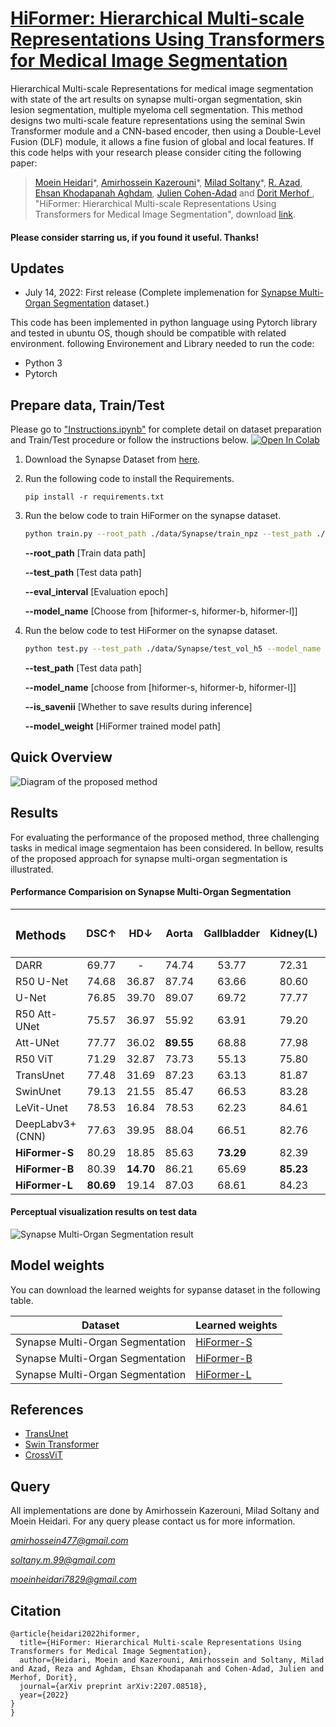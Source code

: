# [HiFormer: Hierarchical Multi-scale Representations Using Transformers for Medical Image Segmentation](https://arxiv.org/pdf/2207.08518.pdf)

Hierarchical Multi-scale Representations for medical image segmentation with state of the art results on synapse multi-organ segmentation, skin lesion segmentation, multiple myeloma cell segmentation. This method designs two multi-scale feature representations using the seminal Swin Transformer module and a CNN-based encoder, then using a Double-Level Fusion (DLF) module, it allows a fine fusion of global and local features.
If this code helps with your research please consider citing the following paper:
</br>
> [Moein Heidari](https://scholar.google.com/citations?user=mir8D5UAAAAJ&hl=en&oi=sra)\*,
[Amirhossein Kazerouni](https://scholar.google.com/citations?user=aKDCc3MAAAAJ&hl=en)\*, [Milad Soltany](https://scholar.google.com/citations?view_op=list_works&hl=en&hl=en&user=Gm23tVgAAAAJ)\*, [R. Azad](https://scholar.google.com/citations?hl=en&user=Qb5ildMAAAAJ&view_op=list_works&sortby=pubdate), [Ehsan Khodapanah Aghdam](https://scholar.google.com/citations?user=a4DcyOYAAAAJ&hl=en), [Julien Cohen-Adad](https://scholar.google.ca/citations?user=6cAZ028AAAAJ&hl=en) and [Dorit Merhof
](https://scholar.google.com/citations?user=JH5HObAAAAAJ&sortby=pubdate), "HiFormer: Hierarchical Multi-scale Representations Using Transformers for Medical Image Segmentation", download [link](https://arxiv.org/pdf/2207.08518).


#### Please consider starring us, if you found it useful. Thanks!

## Updates
- July 14, 2022: First release (Complete implemenation for [Synapse Multi-Organ Segmentation](https://www.synapse.org/#!Synapse:syn3193805/wiki/) dataset.)

This code has been implemented in python language using Pytorch library and tested in ubuntu OS, though should be compatible with related environment. following Environement and Library needed to run the code:

- Python 3
- Pytorch

## Prepare data, Train/Test
Please go to ["Instructions.ipynb"](https://github.com/amirhossein-kz/HiFormer/blob/main/Instructions.ipynb) for complete detail on dataset preparation and Train/Test procedure or follow the instructions below. [![Open In Colab](https://colab.research.google.com/assets/colab-badge.svg)](https://colab.research.google.com/github/amirhossein-kz//HiFormer/blob/main/Instructions.ipynb)


1) Download the Synapse Dataset from [here](https://drive.google.com/uc?export=download&id=18I9JHH_i0uuEDg-N6d7bfMdf7Ut6bhBi).

2) Run the following code to install the Requirements.

    `pip install -r requirements.txt`

3) Run the below code to train HiFormer on the synapse dataset.

    ```bash
    python train.py --root_path ./data/Synapse/train_npz --test_path ./data/Synapse/test_vol_h5  --model_name hiformer-b --batch_size 10 --eval_interval 20 --max_epochs 400 
   ```
    **--root_path**     [Train data path]

    **--test_path**     [Test data path]

    **--eval_interval** [Evaluation epoch]

    **--model_name**    [Choose from [hiformer-s, hiformer-b, hiformer-l]]
    
4) Run the below code to test HiFormer on the synapse dataset.
    ```bash
    python test.py --test_path ./data/Synapse/test_vol_h5 --model_name hiformer-b --is_savenii --model_weight './hiformer-b_best.pth'
    ```
    **--test_path**     [Test data path]
    
    **--model_name**    [choose from [hiformer-s, hiformer-b, hiformer-l]]
    
    **--is_savenii**    [Whether to save results during inference]
    
    **--model_weight**  [HiFormer trained model path]


## Quick Overview
![Diagram of the proposed method](https://github.com/amirhossein-kz/HiFormer/blob/main/Figures/Model%20Overview.png)

## Results
For evaluating the performance of the proposed method, three challenging tasks in medical image segmentaion has been considered. In bellow, results of the proposed approach for synapse multi-organ segmentation is illustrated.
</br>

#### Performance Comparision on Synapse Multi-Organ Segmentation

| <h3 align="left">**Methods** </h3> | <p>DSC&#8593;</p> | <p>HD&#8595;</p>  |  <p>Aorta</p> | <p>Gallbladder</p> | <p>Kidney(L)</p> | <p>Kidney(R)</p> | <p>Liver</p> | <p>Pancreas</p> | <p>Spleen</p> | <p>Stomach</p> |
| --- |:---:|:---:|:---:|:---:|:---:|:---:|:---:|:---:|:---:|:---:|
| DARR |  69.77 |  -  |  74.74 |  53.77 |  72.31 | 73.24  |  94.08  |  54.18 | 89.90 |  45.96 |
| R50 U-Net |  74.68  |  36.87  |  87.74 |  63.66 |  80.60 |  78.19 |  93.74 | 56.90 |  85.87 | 74.16 |
| U-Net |  76.85 |  39.70 |  89.07 |  69.72 |  77.77 |  68.60 |  93.43 |  53.98 |  86.67 | 75.58 |
| R50 Att-UNet |  75.57 |  36.97 |  55.92 | 63.91 | 79.20 | 72.71 | 93.56 | 49.37 | 87.19 | 74.95 |
| Att-UNet |  77.77 |  36.02 | **89.55**  | 68.88 | 77.98 | 71.11 | 93.57 | 58.04 | 87.30 | 75.75 |
| R50 ViT |  71.29 |  32.87 |  73.73 |  55.13 |  75.80 |  72.20 |  91.51 |  45.99 |  81.99 | 73.95 |
| TransUnet |  77.48 |  31.69 |  87.23 |  63.13 |  81.87 |  77.02 |  94.08 |  55.86 |  85.08 |  75.62 |
| SwinUnet |  79.13 |  21.55 |  85.47 |  66.53 |  83.28 |  79.61 | 94.29 | 56.58 | 90.66| 76.60 |
| LeVit-Unet |  78.53 |  16.84 |  78.53 |  62.23 |  84.61 |  **80.25** | 93.11 | 59.07 | 88.86 | 72.76 |
| DeepLabv3+ (CNN) | 77.63 | 39.95 | 88.04 | 66.51 | 82.76 | 74.21 | 91.23 | 58.32 | 87.43 | 73.53 |
| **HiFormer-S** | 80.29 | 18.85 | 85.63 | **73.29** | 82.39 | 64.84 | 94.22  |**60.84** | **91.03** |  78.07|
| **HiFormer-B** | 80.39 | **14.70** | 86.21 | 65.69 | **85.23** | 79.77 | **94.61**  | 59.52 | 90.99 |  81.08|
| **HiFormer-L** | **80.69** | 19.14 | 87.03 | 68.61 | 84.23 | 78.37 | 94.07  | 60.77 | 90.44 |  **82.03**|


#### Perceptual visualization results on test data

![Synapse Multi-Organ Segmentation result](https://github.com/amirhossein-kz/HiFormer/blob/main/Figures/synapse.png)

## Model weights
You can download the learned weights for sypanse dataset in the following table. 

Dataset |Learned weights
------------ | -------------
Synapse Multi-Organ Segmentation |[HiFormer-S](https://drive.google.com/uc?export=download&id=1yyRyStyOkfQEKRiz64D6VaPiNPmzDkFJ)
Synapse Multi-Organ Segmentation |[HiFormer-B](https://drive.google.com/uc?export=download&id=1-EV0szMsK4flOIu4BOc20mZEW7Nos4cU)
Synapse Multi-Organ Segmentation | [HiFormer-L](https://drive.google.com/uc?export=download&id=12ADXxcy__9fB1nHo-6cSwLIWj8rJgN2o)

## References
* [TransUnet](https://github.com/Beckschen/TransUNet)
* [Swin Transformer](https://github.com/microsoft/Swin-Transformer)
* [CrossViT](https://github.com/IBM/CrossViT)

## Query
All implementations are done by Amirhossein Kazerouni, Milad Soltany and Moein Heidari. For any query please contact us for more information.

[*amirhossein477@gmail.com*](mailto:amirhossein477@gmail.com)

[*soltany.m.99@gmail.com*](mailto:soltany.m.99@gmail.com)

[*moeinheidari7829@gmail.com*](mailto:moeinheidari7829@gmail.com)


## Citation
```
@article{heidari2022hiformer,
  title={HiFormer: Hierarchical Multi-scale Representations Using Transformers for Medical Image Segmentation},
  author={Heidari, Moein and Kazerouni, Amirhossein and Soltany, Milad and Azad, Reza and Aghdam, Ehsan Khodapanah and Cohen-Adad, Julien and Merhof, Dorit},
  journal={arXiv preprint arXiv:2207.08518},
  year={2022}
}
}
```

